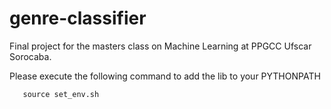 # genre-classifier
Final project for the masters class on Machine Learning at PPGCC Ufscar Sorocaba.


Please execute the following command to add the lib to your PYTHONPATH
```
   source set_env.sh
```
